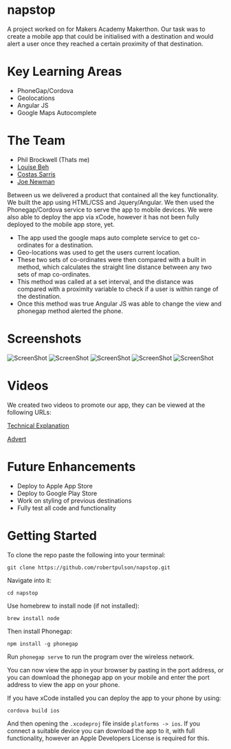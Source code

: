 # napstop

A project worked on for Makers Academy Makerthon. Our task was to create a mobile app that could be initialised with a destination and would alert a user once they reached a certain proximity of that destination.

# Key Learning Areas

* PhoneGap/Cordova
* Geolocations
* Angular JS
* Google Maps Autocomplete

# The Team

* Phil Brockwell (Thats me)
* [Louise Beh](https://github.com/louisebeh)
* [Costas Sarris](https://github.com/costassarris)
* [Joe Newman](https://github.com/jjnewman)

Between us we delivered a product that contained all the key functionality. We built the app using HTML/CSS and Jquery/Angular.
We then used the Phonegap/Cordova service to serve the app to mobile devices. We were also able to deploy the app via xCode, however it has not been fully deployed to the mobile app store, yet.

* The app used the google maps auto complete service to get co-ordinates for a destination.
* Geo-locations was used to get the users current location.
* These two sets of co-ordinates were then compared with a built in method, which calculates the straight line distance between any two sets of map co-ordinates.
* This method was called at a set interval, and the distance was compared with a proximity variable to check if a user is within range of the destination.
* Once this method was true Angular JS was able to change the view and phonegap method alerted the phone.

# Screenshots

![ScreenShot](https://github.com/robertpulson/napstop/blob/master/screenshots/IMG_3799.PNG?raw=true)
![ScreenShot](https://github.com/robertpulson/napstop/blob/master/screenshots/IMG_3800.PNG?raw=true)
![ScreenShot](https://github.com/robertpulson/napstop/blob/master/screenshots/IMG_3801.PNG?raw=true)
![ScreenShot](https://github.com/robertpulson/napstop/blob/master/screenshots/IMG_3802.PNG?raw=true)
![ScreenShot](https://github.com/robertpulson/napstop/blob/master/screenshots/IMG_3803.PNG?raw=true)

# Videos

We created two videos to promote our app, they can be viewed at the following URLs:

[Technical Explanation](https://www.youtube.com/watch?v=rC8bOD7lQbo)

[Advert](https://www.youtube.com/watch?v=MuQi8JT5IaY)

# Future Enhancements

* Deploy to Apple App Store
* Deploy to Google Play Store
* Work on styling of previous destinations
* Fully test all code and functionality

# Getting Started

To clone the repo paste the following into your terminal:

`git clone https://github.com/robertpulson/napstop.git`

Navigate into it:

`cd napstop`

Use homebrew to install node (if not installed):

`brew install node`

Then install Phonegap:

`npm install -g phonegap`

Run `phonegap serve` to run the program over the wireless network.

You can now view the app in your browser by pasting in the port address, or you can download the phonegap app on your mobile and enter the port address to view the app on your phone.

If you have xCode installed you can deploy the app to your phone by using:

`cordova build ios`

And then opening the `.xcodeproj` file inside `platforms -> ios`. If you connect a suitable device you can download the app to it, with full functionality, however an Apple Developers License is required for this.
